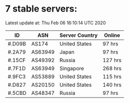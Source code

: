 # 7 stable servers:

Latest update at: Thu Feb 06 16:10:14 UTC 2020

| ID | ASN | Server Country | Online |
| -- | --- | -------------- | ------ |
| #.D09B | AS174 | United States | 97 hrs |
| #.2A79 | AS63949 | Japan | 97 hrs |
| #.15CF | AS49392 | Russia | 127 hrs |
| #.7F1D | AS63949 | Singapore | 268 hrs |
| #.9FC3 | AS53889 | United States | 115 hrs |
| #.D827 | AS20150 | United States | 140 hrs |
| #.5CBD | AS48347 | Russia | 97 hrs |

